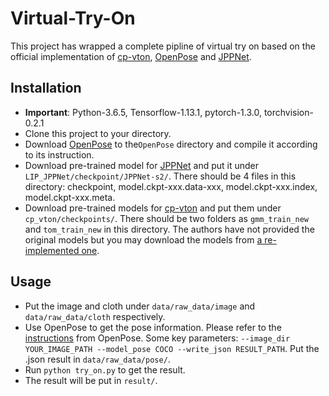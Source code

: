 # Virtual-Try-On

This project has wrapped a complete pipline of virtual try on based on the official implementation of [cp-vton](https://github.com/sergeywong/cp-vton), [OpenPose](https://github.com/CMU-Perceptual-Computing-Lab/openpose) and [JPPNet](https://github.com/Engineering-Course/LIP_JPPNet).

## Installation
* **Important**: Python-3.6.5, Tensorflow-1.13.1, pytorch-1.3.0, torchvision-0.2.1 
* Clone this project to your directory.
* Download [OpenPose](https://github.com/CMU-Perceptual-Computing-Lab/openpose) to the```OpenPose``` directory and compile it according to its instruction.
* Download pre-trained model for [JPPNet](https://github.com/Engineering-Course/LIP_JPPNet) and put it under ```LIP_JPPNet/checkpoint/JPPNet-s2/```. There should be 4 files in this directory: checkpoint, model.ckpt-xxx.data-xxx, model.ckpt-xxx.index, model.ckpt-xxx.meta.
* Download pre-trained models for [cp-vton](https://github.com/sergeywong/cp-vton) and put them under ```cp_vton/checkpoints/```. There should be two folders as ```gmm_train_new``` and ```tom_train_new``` in this directory. The authors have not provided the original models but you may download the models from [a re-implemented one](https://github.com/cinastanbean/cp-vton).

## Usage
* Put the image and cloth under ```data/raw_data/image``` and ```data/raw_data/cloth``` respectively.
* Use OpenPose to get the pose information. Please refer to the [instructions](https://github.com/CMU-Perceptual-Computing-Lab/openpose/blob/master/doc/demo_overview.md) from OpenPose. Some key parameters: ```--image_dir YOUR_IMAGE_PATH --model_pose COCO --write_json RESULT_PATH```. Put the .json result in ```data/raw_data/pose/```.
* Run ```python try_on.py``` to get the result.
* The result will be put in ```result/```.
